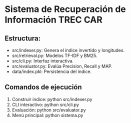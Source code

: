 # Sistema de Recuperación de Información TREC CAR

## Estructura:
- src/indexer.py: Genera el índice invertido y longitudes.
- src/retrieval.py: Modelos TF-IDF y BM25.
- src/cli.py: Interfaz interactiva.
- src/evaluator.py: Evalúa Precision, Recall y MAP.
- data/index.pkl: Persistencia del índice.

## Comandos de ejecución
1. Construir índice:
    python src/indexer.py
2. CLI interactivo:
    python src/cli.py
3. Evaluación:
    python src/evaluator.py
4. Menú principal:
    python sistema.py